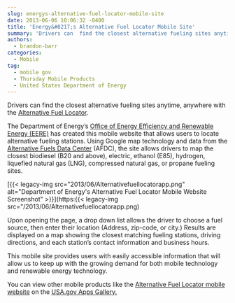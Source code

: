 ```yaml
---
slug: energys-alternative-fuel-locator-mobile-site
date: 2013-06-06 10:06:32 -0400
title: 'Energy&#8217;s Alternative Fuel Locator Mobile Site'
summary: 'Drivers can  find the closest alternative fueling sites anytime, anywhere with the Alternative Fuel Locator. The Department of Energy&rsquo;s Office of Energy Efficiency and Renewable Energy (EERE) has created this mobile website that allows users to locate alternative fueling stations.  Using Google map technology and data from the Alternative Fuels Data Center (AFDC), the site'
authors:
  - brandon-barr
categories:
  - Mobile
tag:
  - mobile gov
  - Thursday Mobile Products
  - United States Department of Energy
---
```


Drivers can find the closest alternative fueling sites anytime, anywhere with the [Alternative Fuel Locator](http://www.afdc.energy.gov/afdc/locator/m/stations/).

The Department of Energy’s [Office of Energy Efficiency and Renewable Energy (EERE)](http://www.eere.energy.gov/) has created this mobile website that allows users to locate alternative fueling stations. Using Google map technology and data from the [Alternative Fuels Data Center](http://www.afdc.energy.gov/) (AFDC), the site allows drivers to map the closest biodiesel (B20 and above), electric, ethanol (E85), hydrogen, liquefied natural gas (LNG), compressed natural gas, or propane fueling sites.

[{{< legacy-img src="2013/06/Alternativefuellocatorapp.png" alt="Department of Energy's Alternative Fuel Locator Mobile Website Screenshot" >}}](https:{{< legacy-img src="/2013/06/Alternativefuellocatorapp.png)

Upon opening the page, a drop down list allows the driver to choose a fuel source, then enter their location (Address, zip-code, or city.) Results are displayed on a map showing the closest matching fueling stations, driving directions, and each station’s contact information and business hours.

This mobile site provides users with easily accessible information that will allow us to keep up with the growing demand for both mobile technology and renewable energy technology.

You can view other mobile products like the [Alternative Fuel Locator mobile website](http://www.afdc.energy.gov/afdc/locator/m/stations/) on the [USA.gov Apps Gallery.](http://apps.usa.gov/)